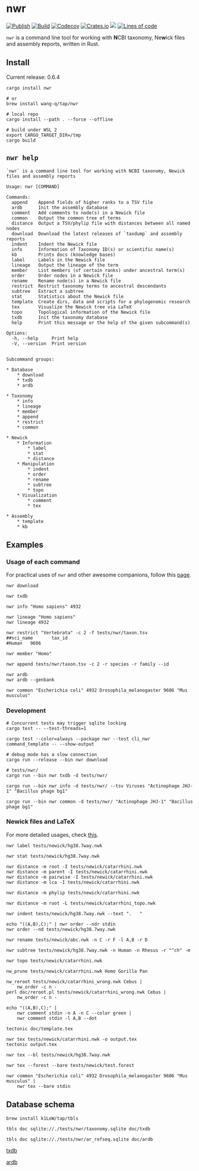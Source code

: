 # nwr

[![Publish](https://github.com/wang-q/nwr/actions/workflows/publish.yml/badge.svg)](https://github.com/wang-q/nwr/actions)
[![Build](https://github.com/wang-q/nwr/actions/workflows/build.yml/badge.svg)](https://github.com/wang-q/nwr/actions)
[![Codecov](https://img.shields.io/codecov/c/github/wang-q/nwr/master.svg)](https://codecov.io/github/wang-q/nwr?branch=master)
[![Crates.io](https://img.shields.io/crates/v/nwr.svg)](https://crates.io/crates/nwr)
![](https://img.shields.io/crates/d/nwr?label=downloads%20%28crates.io%29)
[![Lines of code](https://tokei.rs/b1/github/wang-q/nwr?category=code)](https://github.com//wang-q/nwr)

`nwr` is a command line tool for working with **N**CBI taxonomy, Ne**w**ick files and assembly
**r**eports, written in Rust.

## Install

Current release: 0.6.4

```shell
cargo install nwr

# or
brew install wang-q/tap/nwr

# local repo
cargo install --path . --force --offline

# build under WSL 2
export CARGO_TARGET_DIR=/tmp
cargo build

```

## `nwr help`

```text
`nwr` is a command line tool for working with NCBI taxonomy, Newick files and assembly reports

Usage: nwr [COMMAND]

Commands:
  append    Append fields of higher ranks to a TSV file
  ardb      Init the assembly database
  comment   Add comments to node(s) in a Newick file
  common    Output the common tree of terms
  distance  Output a TSV/phylip file with distances between all named nodes
  download  Download the latest releases of `taxdump` and assembly reports
  indent    Indent the Newick file
  info      Information of Taxonomy ID(s) or scientific name(s)
  kb        Prints docs (knowledge bases)
  label     Labels in the Newick file
  lineage   Output the lineage of the term
  member    List members (of certain ranks) under ancestral term(s)
  order     Order nodes in a Newick file
  rename    Rename node(s) in a Newick file
  restrict  Restrict taxonomy terms to ancestral descendants
  subtree   Extract a subtree
  stat      Statistics about the Newick file
  template  Create dirs, data and scripts for a phylogenomic research
  tex       Visualize the Newick tree via LaTeX
  topo      Topological information of the Newick file
  txdb      Init the taxonomy database
  help      Print this message or the help of the given subcommand(s)

Options:
  -h, --help     Print help
  -V, --version  Print version


Subcommand groups:

* Database
    * download
    * txdb
    * ardb

* Taxonomy
    * info
    * lineage
    * member
    * append
    * restrict
    * common

* Newick
    * Information
        * label
        * stat
        * distance
    * Manipulation
        * indent
        * order
        * rename
        * subtree
        * topo
    * Visualization
        * comment
        * tex

* Assembly
    * template
    * kb
```

## Examples

### Usage of each command

For practical uses of `nwr` and other awesome companions, follow this [page](doc/ncbi_ar.md).

```shell
nwr download

nwr txdb

nwr info "Homo sapiens" 4932

nwr lineage "Homo sapiens"
nwr lineage 4932

nwr restrict "Vertebrata" -c 2 -f tests/nwr/taxon.tsv
##sci_name       tax_id
#Human   9606

nwr member "Homo"

nwr append tests/nwr/taxon.tsv -c 2 -r species -r family --id

nwr ardb
nwr ardb --genbank

nwr common "Escherichia coli" 4932 Drosophila_melanogaster 9606 "Mus musculus"

```

### Development

```shell
# Concurrent tests may trigger sqlite locking
cargo test -- --test-threads=1

cargo test --color=always --package nwr --test cli_nwr command_template -- --show-output

# debug mode has a slow connection
cargo run --release --bin nwr download

# tests/nwr/
cargo run --bin nwr txdb -d tests/nwr/

cargo run --bin nwr info -d tests/nwr/ --tsv Viruses "Actinophage JHJ-1" "Bacillus phage bg1"

cargo run --bin nwr common -d tests/nwr/ "Actinophage JHJ-1" "Bacillus phage bg1"

```

### Newick files and LaTeX

For more detailed usages, check [this](tree/README.md).

```shell
nwr label tests/newick/hg38.7way.nwk

nwr stat tests/newick/hg38.7way.nwk

nwr distance -m root -I tests/newick/catarrhini.nwk
nwr distance -m parent -I tests/newick/catarrhini.nwk
nwr distance -m pairwise -I tests/newick/catarrhini.nwk
nwr distance -m lca -I tests/newick/catarrhini.nwk

nwr distance -m phylip tests/newick/catarrhini.nwk

nwr distance -m root -L tests/newick/catarrhini_topo.nwk

nwr indent tests/newick/hg38.7way.nwk --text ".   "

echo "((A,B),C);" | nwr order --ndr stdin
nwr order --nd tests/newick/hg38.7way.nwk

nwr rename tests/newick/abc.nwk -n C -r F -l A,B -r D

nwr subtree tests/newick/hg38.7way.nwk -n Human -n Rhesus -r "^ch" -m

nwr topo tests/newick/catarrhini.nwk

nw_prune tests/newick/catarrhini.nwk Homo Gorilla Pan

nw_reroot tests/newick/catarrhini_wrong.nwk Cebus |
    nw_order -c n -
perl doc/reroot.pl tests/newick/catarrhini_wrong.nwk Cebus |
    nw_order -c n -

echo "((A,B),C);" |
    nwr comment stdin -n A -n C --color green |
    nwr comment stdin -l A,B --dot

tectonic doc/template.tex

nwr tex tests/newick/catarrhini.nwk -o output.tex
tectonic output.tex

nwr tex --bl tests/newick/hg38.7way.nwk

nwr tex --forest --bare tests/newick/test.forest

nwr common "Escherichia coli" 4932 Drosophila_melanogaster 9606 "Mus musculus" |
    nwr tex --bare stdin

```

## Database schema

```shell
brew install k1LoW/tap/tbls

tbls doc sqlite://./tests/nwr/taxonomy.sqlite doc/txdb

tbls doc sqlite://./tests/nwr/ar_refseq.sqlite doc/ardb

```

[txdb](./doc/txdb/README.md)

[ardb](./doc/ardb/README.md)
